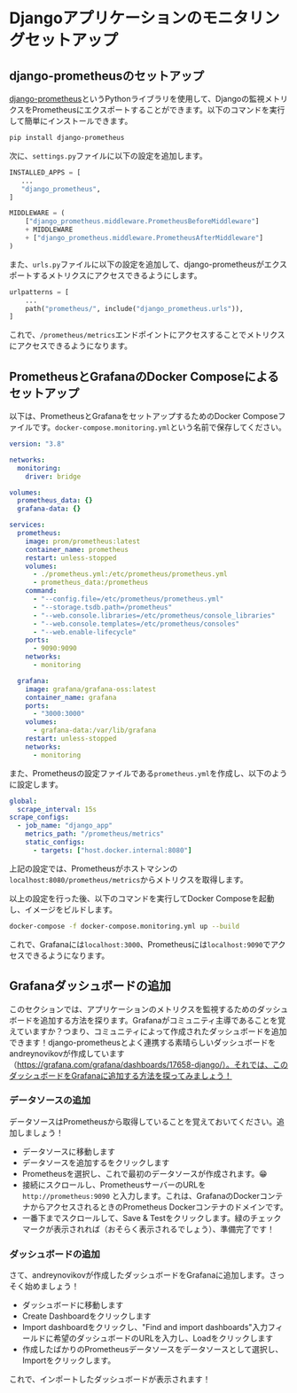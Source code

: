 # Djangoアプリケーションのモニタリングセットアップ

## django-prometheusのセットアップ

[django-prometheus](https://github.com/korfuri/django-prometheus)というPythonライブラリを使用して、Djangoの監視メトリクスをPrometheusにエクスポートすることができます。以下のコマンドを実行して簡単にインストールできます。

```bash
pip install django-prometheus
```

次に、`settings.py`ファイルに以下の設定を追加します。

```python
INSTALLED_APPS = [
   ...
   "django_prometheus",
]

MIDDLEWARE = (
    ["django_prometheus.middleware.PrometheusBeforeMiddleware"]
    + MIDDLEWARE
    + ["django_prometheus.middleware.PrometheusAfterMiddleware"]
)
```

また、`urls.py`ファイルに以下の設定を追加して、django-prometheusがエクスポートするメトリクスにアクセスできるようにします。

```python
urlpatterns = [
    ...
    path("prometheus/", include("django_prometheus.urls")),
]
```

これで、`/prometheus/metrics`エンドポイントにアクセスすることでメトリクスにアクセスできるようになります。

## PrometheusとGrafanaのDocker Composeによるセットアップ

以下は、PrometheusとGrafanaをセットアップするためのDocker Composeファイルです。`docker-compose.monitoring.yml`という名前で保存してください。

```yml
version: "3.8"

networks:
  monitoring:
    driver: bridge

volumes:
  prometheus_data: {}
  grafana-data: {}

services:
  prometheus:
    image: prom/prometheus:latest
    container_name: prometheus
    restart: unless-stopped
    volumes:
      - ./prometheus.yml:/etc/prometheus/prometheus.yml
      - prometheus_data:/prometheus
    command:
      - "--config.file=/etc/prometheus/prometheus.yml"
      - "--storage.tsdb.path=/prometheus"
      - "--web.console.libraries=/etc/prometheus/console_libraries"
      - "--web.console.templates=/etc/prometheus/consoles"
      - "--web.enable-lifecycle"
    ports:
      - 9090:9090
    networks:
      - monitoring

  grafana:
    image: grafana/grafana-oss:latest
    container_name: grafana
    ports:
      - "3000:3000"
    volumes:
      - grafana-data:/var/lib/grafana
    restart: unless-stopped
    networks:
      - monitoring
```

また、Prometheusの設定ファイルである`prometheus.yml`を作成し、以下のように設定します。

```yml
global:
  scrape_interval: 15s
scrape_configs:
  - job_name: "django_app"
    metrics_path: "/prometheus/metrics"
    static_configs:
      - targets: ["host.docker.internal:8080"]
```

上記の設定では、Prometheusがホストマシンの`localhost:8080/prometheus/metrics`からメトリクスを取得します。

以上の設定を行った後、以下のコマンドを実行してDocker Composeを起動し、イメージをビルドします。

```bash
docker-compose -f docker-compose.monitoring.yml up --build
```

これで、Grafanaには`localhost:3000`、Prometheusには`localhost:9090`でアクセスできるようになります。

## Grafanaダッシュボードの追加

このセクションでは、アプリケーションのメトリクスを監視するためのダッシュボードを追加する方法を探ります。Grafanaがコミュニティ主導であることを覚えていますか？つまり、コミュニティによって作成されたダッシュボードを追加できます！django-prometheusとよく連携する素晴らしいダッシュボードをandreynovikovが作成しています（https://grafana.com/grafana/dashboards/17658-django/）。それでは、このダッシュボードをGrafanaに追加する方法を探ってみましょう！

### データソースの追加

データソースはPrometheusから取得していることを覚えておいてください。追加しましょう！

- データソースに移動します
- データソースを追加するをクリックします
- Prometheusを選択し、これで最初のデータソースが作成されます。😁
- 接続にスクロールし、PrometheusサーバーのURLを `http://prometheus:9090` と入力します。これは、GrafanaのDockerコンテナからアクセスされるときのPrometheus Dockerコンテナのドメインです。
- 一番下までスクロールして、Save & Testをクリックします。緑のチェックマークが表示されれば（おそらく表示されるでしょう）、準備完了です！

### ダッシュボードの追加

さて、andreynovikovが作成したダッシュボードをGrafanaに追加します。さっそく始めましょう！

- ダッシュボードに移動します
- Create Dashboardをクリックします
- Import dashboardをクリックし、"Find and import dashboards"入力フィールドに希望のダッシュボードのURLを入力し、Loadをクリックします
- 作成したばかりのPrometheusデータソースをデータソースとして選択し、Importをクリックします。

これで、インポートしたダッシュボードが表示されます！
